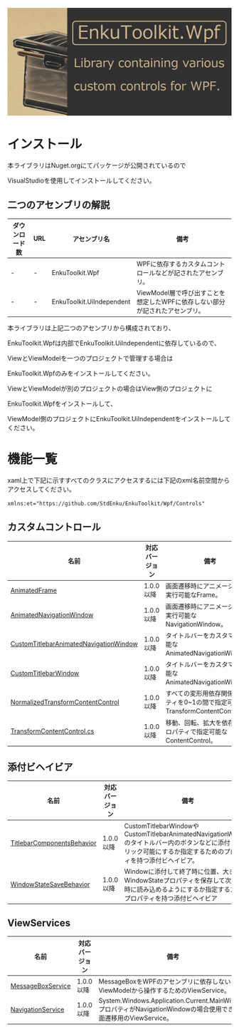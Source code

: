 ![logo](./docs/imgs/logo.png)



# インストール

本ライブラリはNuget.orgにてパッケージが公開されているので

VisualStudioを使用してインストールしてください。



## 二つのアセンブリの解説

| ダウンロード数 | URL  | アセンブリ名              | 備考                                                         |
| -------------- | ---- | ------------------------- | ------------------------------------------------------------ |
| -              | -    | EnkuToolkit.Wpf           | WPFに依存するカスタムコントロールなどが記されたアセンブリ。  |
| -              | -    | EnkuToolkit.UiIndependent | ViewModel層で呼び出すことを想定したWPFに依存しない部分が記されたアセンブリ。 |

本ライブラリは上記二つのアセンブリから構成されており、

EnkuToolkit.Wpfは内部でEnkuToolkit.UiIndependentに依存しているので、

ViewとViewModelを一つのプロジェクトで管理する場合は

EnkuToolkit.Wpfのみをインストールしてください。

ViewとViewModelが別のプロジェクトの場合はView側のプロジェクトに

EnkuToolkit.Wpfをインストールして、

ViewModel側のプロジェクトにEnkuToolkit.UiIndependentをインストールしてください。



# 機能一覧

xaml上で下記に示すすべてのクラスにアクセスするには下記のxml名前空間からアクセスしてください。

```xaml
xmlns:et="https://github.com/StdEnku/EnkuToolkit/Wpf/Controls"
```



## カスタムコントロール

| 名前                                                         | 対応バージョン | 備考                                                         |
| ------------------------------------------------------------ | -------------- | ------------------------------------------------------------ |
| [AnimatedFrame](./docs/AnimatedFrame-jp.md)                  | 1.0.0以降      | 画面遷移時にアニメーションを実行可能なFrame。                |
| [AnimatedNavigationWindow](./docs/AnimatedNavigationWindow-jp.md) | 1.0.0以降      | 画面遷移時にアニメーションを実行可能なNavigationWindow。     |
| [CustomTitlebarAnimatedNavigationWindow](./docs/CustomTitlebarAnimatedNaviagtionWindow-jp.md) | 1.0.0以降      | タイトルバーをカスタマイズ可能なAnimatedNavigationWindow。   |
| [CustomTitlebarWindow](./docs/CustomTitlebarWindow-jp.md)    | 1.0.0以降      | タイトルバーをカスタマイズ可能なAnimatedNavigationWindow。   |
| [NormalizedTransformContentControl](./docs/NormalizedTransformContentControl-jp.md) | 1.0.0以降      | すべての変形用依存関係プロパティを0~1の間で指定可能なTransformContentControl。 |
| [TransformContentControl.cs](./docs/TransformContentControl-jp.md) | 1.0.0以降      | 移動、回転、拡大を依存関係プロパティで指定可能なContentControl。 |



## 添付ビヘイビア

| 名前                                                         | 対応バージョン | 備考                                                         |
| ------------------------------------------------------------ | -------------- | ------------------------------------------------------------ |
| [TitlebarComponentsBehavior](./docs/TitlebarComponentsBehivior-jp.md) | 1.0.0以降      | CustomTitlebarWindowやCustomTitlebarAnimatedNavigationWindowのタイトルバー内のボタンなどに添付してクリック可能にするか指定するためのプロパティを持つ添付ビヘイビア。 |
| [WindowStateSaveBehavior](./docs/WindowStateSaveBehavior-jp.md) | 1.0.0以降      | Windowに添付して終了時に位置、大きさ、WindowStateプロパティを保存して次回起動時に読み込めるようにするか指定するためのプロパティを持つ添付ビヘイビア |



## ViewServices

| 名前                                                | 対応バージョン | 備考                                                         |
| --------------------------------------------------- | -------------- | ------------------------------------------------------------ |
| [MessageBoxService](./docs/MessageBoxService-jp.md) | 1.0.0以降      | MessageBoxをWPFのアセンブリに依存しないViewModelから操作するためのViewService。 |
| [NavigationService](./docs/NavigationService-jp.md) | 1.0.0以降      | System.Windows.Application.Current.MainWindowプロパティがNavigationWindowの場合使用できる画面遷移用のViewService。 |

